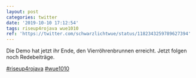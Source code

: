 ```yaml
---
layout: post
categories: twitter
date: '2019-10-10 17:12:54'
tags: riseup4rojava wue1010
ref: 'https://twitter.com/schwarzlichtwue/status/1182343259789627394'
---
```

Die Demo hat jetzt ihr Ende, den Vierröhrenbrunnen erreicht. Jetzt folgen noch Redebeiträge.

[#riseup4rojava](/t/riseup4rojava) [#wue1010](/t/wue1010)